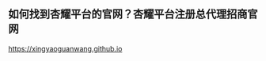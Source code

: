 ## 如何找到杏耀平台的官网？杏耀平台注册总代理招商官网

<https://xingyaoguanwang.github.io>

<!--
**xingyaoguanwang/xingyaoguanwang** is a ✨ _special_ ✨ repository because its `README.md` (this file) appears on your GitHub profile.

Here are some ideas to get you started:

- 🔭 I’m currently working on ...
- 🌱 I’m currently learning ...
- 👯 I’m looking to collaborate on ...
- 🤔 I’m looking for help with ...
- 💬 Ask me about ...
- 📫 How to reach me: ...
- 😄 Pronouns: ...
- ⚡ Fun fact: ...
-->

